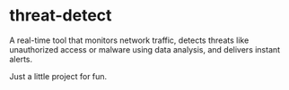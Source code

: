 # threat-detect
A real-time tool that monitors network traffic, detects threats like unauthorized access or malware using data analysis, and delivers instant alerts.


Just a little project for fun.
